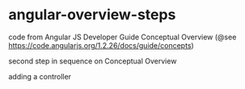 angular-overview-steps
======================

code from Angular JS Developer Guide Conceptual Overview (@see https://code.angularjs.org/1.2.26/docs/guide/concepts)

second step in sequence on Conceptual Overview

adding a controller
